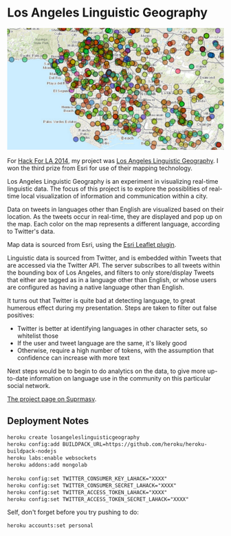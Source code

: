 Los Angeles Linguistic Geography
=============

![thumb](img/thumbnail.png)

For [Hack For LA 2014](http://www.hackforla.org/), my project was [Los Angeles Linguistic Geography]( http://losangeleslinguisticgeography.herokuapp.com/). I won the third prize from Esri for use of their mapping technology.

Los Angeles Linguistic Geography is an experiment in visualizing real-time linguistic data. The focus of this project is to explore the possiblities of real-time local visualization of information and communication within a city. 

Data on tweets in languages other than English are visualized based on their location. As the tweets occur in real-time, they are displayed and pop up on the map.  Each color on the map represents a different language, according to Twitter's data.

Map data is sourced from Esri, using the [Esri Leaflet plugin](https://github.com/Esri/esri-leaflet).

Linguistic data is sourced from Twitter, and is embedded within Tweets that are accessed via the Twitter API. The server subscribes to all tweets within the bounding box of Los Angeles, and filters to only store/display Tweets that either are tagged as in a language other than English, or whose users are configured as having a native language other than English.

It turns out that Twitter is quite bad at detecting language, to great humerous effect during my presentation. Steps are taken to filter out false positives:

* Twitter is better at identifying languages in other character sets, so whitelist those
* If the user and tweet language are the same, it's likely good
* Otherwise, require a high number of tokens, with the assumption that confidence can increase with more text

Next steps would be to begin to do analytics on the data, to give more up-to-date information on language use in the community on this particular social network.

[The project page on Suprmasv](https://www.suprmasv.com/projects/208/los-angeles-linguistic-geography).


## Deployment Notes

```shell
heroku create losangeleslinguisticgeography
heroku config:add BUILDPACK_URL=https://github.com/heroku/heroku-buildpack-nodejs
heroku labs:enable websockets
heroku addons:add mongolab

heroku config:set TWITTER_CONSUMER_KEY_LAHACK="XXXX"
heroku config:set TWITTER_CONSUMER_SECRET_LAHACK="XXXX"
heroku config:set TWITTER_ACCESS_TOKEN_LAHACK="XXXX"
heroku config:set TWITTER_ACCESS_TOKEN_SECRET_LAHACK="XXXX"
```

Self, don't forget before you try pushing to do:

    heroku accounts:set personal


